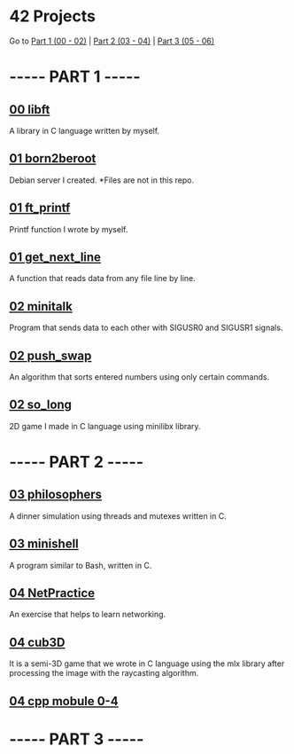 # 42 Projects
Go to
[Part 1 (00 - 02)](#------part-1------)
|
[Part 2 (03 - 04)](#------part-2------)
|
[Part 3 (05 - 06)](#------part-3------)

# ----- PART 1 -----

## [00 libft](https://github.com/Muratmirsad/42/tree/master/00%20Libft/)

A library in C language written by myself.

## [01 born2beroot](https://github.com/Muratmirsad/42/tree/master/01%20born2beroot/)

Debian server I created. *Files are not in this repo.

## [01 ft_printf](https://github.com/Muratmirsad/42/tree/master/01%20ft_printf/)

Printf function I wrote by myself.

## [01 get_next_line](https://github.com/Muratmirsad/42/tree/master/01%20get_next_line/)

A function that reads data from any file line by line.

## [02 minitalk](https://github.com/Muratmirsad/42/tree/master/02%20minitalk/)

Program that sends data to each other with SIGUSR0 and SIGUSR1 signals.

## [02 push_swap](https://github.com/Muratmirsad/42/tree/master/02%20push_swap/)

An algorithm that sorts entered numbers using only certain commands.

## [02 so_long](https://github.com/Muratmirsad/42/tree/master/02%20so_long/)

2D game I made in C language using minilibx library.

# ----- PART 2 -----

## [03 philosophers](https://github.com/Muratmirsad/42/tree/master/03%20philosophers/)

A dinner simulation using threads and mutexes written in C.

## [03 minishell](https://github.com/Muratmirsad/42/tree/master/03%20minishell/)

A program similar to Bash, written in C.

## [04 NetPractice](https://github.com/Muratmirsad/42/tree/master/04%20NetPractice/)

An exercise that helps to learn networking.

## [04 cub3D](https://github.com/Muratmirsad/42/tree/master/04%20cub3D/)

It is a semi-3D game that we wrote in C language using the mlx library after processing the image with the raycasting algorithm.

## [04 cpp mobule 0-4](https://github.com/Muratmirsad/42/tree/master/04%20cpp%20module%200-4/)

# ----- PART 3 -----
